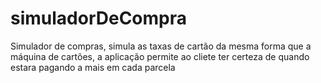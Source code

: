 # simuladorDeCompra
Simulador de compras, simula as taxas de cartão da mesma forma que a máquina de cartões, a aplicação permite ao cliete ter certeza de quando estara pagando a mais em cada parcela
